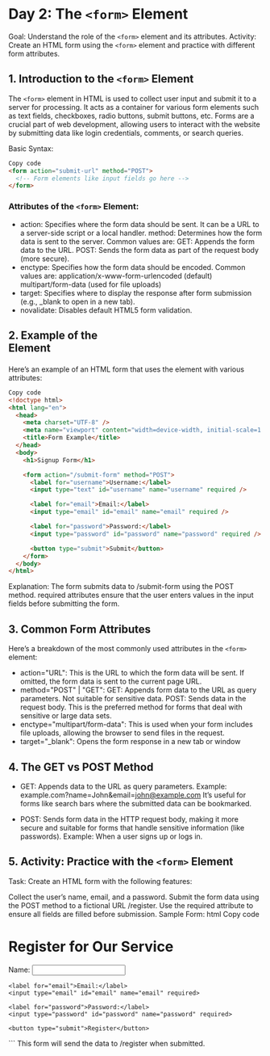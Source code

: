 # Day 2: The `<form>` Element

Goal: Understand the role of the `<form>` element and its attributes.
Activity: Create an HTML form using the `<form>` element and practice with different form attributes.

## 1. Introduction to the `<form>` Element

The `<form>` element in HTML is used to collect user input and submit it to a server for processing. It acts as a container for various form elements such as text fields, checkboxes, radio buttons, submit buttons, etc. Forms are a crucial part of web development, allowing users to interact with the website by submitting data like login credentials, comments, or search queries.

Basic Syntax:

```html
Copy code
<form action="submit-url" method="POST">
  <!-- Form elements like input fields go here -->
</form>
```

### Attributes of the `<form>` Element:

- action: Specifies where the form data should be sent. It can be a URL to a server-side script or a local handler.
  method: Determines how the form data is sent to the server. Common values are:
  GET: Appends the form data to the URL.
  POST: Sends the form data as part of the request body (more secure).
- enctype: Specifies how the form data should be encoded. Common values are:
  application/x-www-form-urlencoded (default)
  multipart/form-data (used for file uploads)
- target: Specifies where to display the response after form submission (e.g., \_blank to open in a new tab).
- novalidate: Disables default HTML5 form validation.

## 2. Example of the <form> Element

Here’s an example of an HTML form that uses the <form> element with various attributes:

```html
Copy code
<!doctype html>
<html lang="en">
  <head>
    <meta charset="UTF-8" />
    <meta name="viewport" content="width=device-width, initial-scale=1.0" />
    <title>Form Example</title>
  </head>
  <body>
    <h1>Signup Form</h1>

    <form action="/submit-form" method="POST">
      <label for="username">Username:</label>
      <input type="text" id="username" name="username" required />

      <label for="email">Email:</label>
      <input type="email" id="email" name="email" required />

      <label for="password">Password:</label>
      <input type="password" id="password" name="password" required />

      <button type="submit">Submit</button>
    </form>
  </body>
</html>
```

Explanation:
The form submits data to /submit-form using the POST method.
required attributes ensure that the user enters values in the input fields before submitting the form.

## 3. Common Form Attributes

Here’s a breakdown of the most commonly used attributes in the `<form>` element:

- action="URL": This is the URL to which the form data will be sent. If omitted, the form data is sent to the current page URL.
- method="POST" | "GET":
  GET: Appends form data to the URL as query parameters. Not suitable for sensitive data.
  POST: Sends data in the request body. This is the preferred method for forms that deal with sensitive or large data sets.
- enctype="multipart/form-data": This is used when your form includes file uploads, allowing the browser to send files in the request.
- target="\_blank": Opens the form response in a new tab or window

## 4. The GET vs POST Method

- GET:
  Appends data to the URL as query parameters.
  Example: example.com?name=John&email=john@example.com
  It’s useful for forms like search bars where the submitted data can be bookmarked.

- POST:
  Sends form data in the HTTP request body, making it more secure and suitable for forms that handle sensitive information (like passwords).
  Example: When a user signs up or logs in.

## 5. Activity: Practice with the `<form>` Element

Task:
Create an HTML form with the following features:

Collect the user’s name, email, and a password.
Submit the form data using the POST method to a fictional URL /register.
Use the required attribute to ensure all fields are filled before submission.
Sample Form:
html
Copy code

<!DOCTYPE html>
<html lang="en">
<head>
  <meta charset="UTF-8">
  <meta name="viewport" content="width=device-width, initial-scale=1.0">
  <title>Registration Form</title>
</head>
<body>
  <h1>Register for Our Service</h1>
  
  <form action="/register" method="POST">
    <label for="name">Name:</label>
    <input type="text" id="name" name="name" required>
    
    <label for="email">Email:</label>
    <input type="email" id="email" name="email" required>
    
    <label for="password">Password:</label>
    <input type="password" id="password" name="password" required>
    
    <button type="submit">Register</button>
  </form>
</body>
</html>
```
This form will send the data to /register when submitted.
